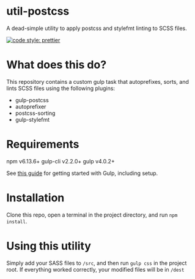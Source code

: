 # util-postcss
A dead-simple utility to apply postcss and stylefmt linting to SCSS files.

[![code style: prettier](https://img.shields.io/badge/code_style-prettier-ff69b4.svg?style=flat-square)](https://github.com/prettier/prettier)

# What does this do?
This repository contains a custom gulp task that autoprefixes, sorts, and lints SCSS files using the following plugins:
- gulp-postcss
- autoprefixer
- postcss-sorting
- gulp-stylefmt

# Requirements
npm v6.13.6+
gulp-cli v2.2.0+
gulp v4.0.2+

See [this guide](https://gulpjs.com/docs/en/getting-started/quick-start) for getting started with Gulp, including setup.

# Installation
Clone this repo, open a terminal in the project directory, and run `npm install`.

# Using this utility
Simply add your SASS files to `/src`, and then run `gulp css` in the project root. If everything worked correctly, your modified files will be in `/dest`
